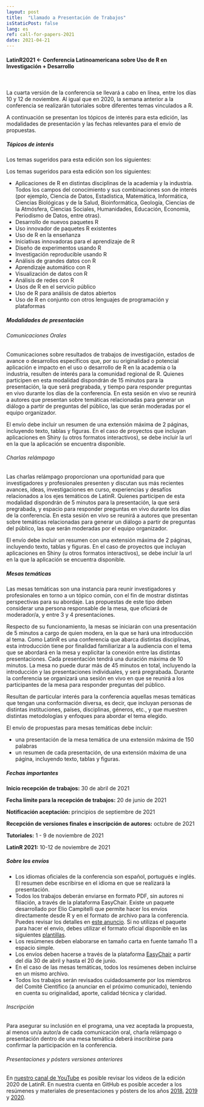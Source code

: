 ```yaml
---
layout: post
title:  "Llamado a Presentación de Trabajos"
isStaticPost: false
lang: es
ref: call-for-papers-2021
date: 2021-04-21
---
```


#### LatinR2021 \<- Conferencia Latinoamericana sobre Uso de R en Investigación + Desarrollo

<br> <br> La cuarta versión de la conferencia se llevará a cabo en línea, entre los días 10 y 12 de noviembre. Al igual que en 2020, la semana anterior a la conferencia se realizarán tutoriales sobre diferentes temas vinculados a R.

A continuación se presentan los tópicos de interés para esta edición, las modalidades de presentación y las fechas relevantes para el envío de propuestas.

##### Tópicos de interés

Los temas sugeridos para esta edición son los siguientes:

Los temas sugeridos para esta edición son los siguientes:

-   Aplicaciones de R en distintas disciplinas de la academia y la industria. Todos los campos del conocimiento y sus combinaciones son de interés (por ejemplo, Ciencia de Datos, Estadística, Matemática, Informática, Ciencias Biológicas y de la Salud, Bioinformática, Geología, Ciencias de la Atmósfera, Ciencias Sociales, Humanidades, Educación, Economía, Periodismo de Datos, entre otras).
-   Desarrollo de nuevos paquetes R
-   Uso innovador de paquetes R existentes
-   Uso de R en la enseñanza
-   Iniciativas innovadoras para el aprendizaje de R
-   Diseño de experimentos usando R
-   Investigación reproducible usando R
-   Análisis de grandes datos con R
-   Aprendizaje automático con R
-   Visualización de datos con R
-   Análisis de redes con R
-   Usos de R en el servicio público
-   Uso de R para análisis de datos abiertos
-   Uso de R en conjunto con otros lenguajes de programación y plataformas

##### Modalidades de presentación

###### Comunicaciones Orales

Comunicaciones sobre resultados de trabajos de investigación, estados de avance o desarrollos específicos que, por su originalidad o potencial aplicación e impacto en el uso o desarrollo de R en la academia o la industria, resulten de interés para la comunidad regional de R. Quienes participen en esta modalidad dispondrán de 15 minutos para la presentación, la que será pregrabada, y tiempo para responder preguntas en vivo durante los días de la conferencia. En esta sesión en vivo se reunirá a autores que presentan sobre temáticas relacionadas para generar un diálogo a partir de preguntas del público, las que serán moderadas por el equipo organizador.

El envío debe incluir un resumen de una extensión máxima de 2 páginas, incluyendo texto, tablas y figuras. En el caso de proyectos que incluyan aplicaciones en Shiny (u otros formatos interactivos), se debe incluir la url en la que la aplicación se encuentra disponible.

###### Charlas relámpago

Las charlas relámpago proporcionan una oportunidad para que investigadores y profesionales presenten y discutan sus más recientes avances, ideas, investigaciones en curso, experiencias y desafíos relacionados a los ejes temáticos de LatinR. Quienes participen de esta modalidad dispondrán de 5 minutos para la presentación, la que será pregrabada, y espacio para responder preguntas en vivo durante los días de la conferencia. En esta sesión en vivo se reunirá a autores que presentan sobre temáticas relacionadas para generar un diálogo a partir de preguntas del público, las que serán moderadas por el equipo organizador.

El envío debe incluir un resumen con una extensión máxima de 2 páginas, incluyendo texto, tablas y figuras. En el caso de proyectos que incluyan aplicaciones en Shiny (u otros formatos interactivos), se debe incluir la url en la que la aplicación se encuentra disponible.

##### Mesas temáticas

Las mesas temáticas son una instancia para reunir investigadores y profesionales en torno a un tópico común, con el fin de mostrar distintas perspectivas para su abordaje. Las propuestas de este tipo deben considerar una persona responsable de la mesa, que oficiará de moderador/a, y entre 3 y 4 presentaciones.

Respecto de su funcionamiento, la mesas se iniciarán con una presentación de 5 minutos a cargo de quien modera, en la que se hará una introducción al tema. Como LatinR es una conferencia que abarca distintas disciplinas, esta introducción tiene por finalidad familiarizar a la audiencia con el tema que se abordará en la mesa y explicitar la conexión entre las distintas presentaciones. Cada presentación tendrá una duración máxima de 10 minutos. La mesa no puede durar más de 45 minutos en total, incluyendo la introducción y las presentaciones individuales, y será pregrabada. Durante la conferencia se organizará una sesión en vivo en que se reunirá a los participantes de la mesa para responder preguntas del público.

Resultan de particular interés para la conferencia aquellas mesas temáticas que tengan una conformación diversa, es decir, que incluyan personas de distintas instituciones, países, disciplinas, géneros, etc., y que muestren distintas metodologías y enfoques para abordar el tema elegido.

El envío de propuestas para mesas temáticas debe incluir:

-   una presentación de la mesa temática de una extensión máxima de 150 palabras
-   un resumen de cada presentación, de una extensión máxima de una página, incluyendo texto, tablas y figuras.

##### Fechas importantes

**Inicio recepción de trabajos:** 30 de abril de 2021

**Fecha límite para la recepción de trabajos:** 20 de junio de 2021

**Notificación aceptación:** principios de septiembre de 2021

**Recepción de versiones finales e inscripción de autores:** octubre de 2021

**Tutoriales:** 1 - 9 de noviembre de 2021

**LatinR 2021:** 10-12 de noviembre de 2021

##### Sobre los envíos

-   Los idiomas oficiales de la conferencia son español, portugués e inglés. El resumen debe escribirse en el idioma en que se realizará la presentación.
-   Todos los trabajos deberán enviarse en formato PDF, sin autores ni filiación, a través de la plataforma EasyChair. Existe un paquete desarrollado por Elio Campitelli que permite hacer los envíos directamente desde R y en el formato de archivo para la conferencia. Puedes revisar los detalles en [este anuncio](https://latinr.org/blog/es/2020-03-03-paquete-latinr.html). Si no utilizas el paquete para hacer el envío, debes utilizar el formato oficial disponible en las siguientes [plantillas](https://github.com/LatinR/latinr/raw/master/inst/rmarkdown/templates/latinr_article/latinr_article.zip).
-   Los resúmenes deben elaborarse en tamaño carta en fuente tamaño 11 a espacio simple.
-   Los envíos deben hacerse a través de la plataforma [EasyChair](https//easychair.org/conferences/?conf=latinr2021) a partir del día 30 de abril y hasta el 20 de junio.
-   En el caso de las mesas temáticas, todos los resúmenes deben incluirse en un mismo archivo.
-   Todos los trabajos serán revisados cuidadosamente por los miembros del Comité Científico (a anunciar en el próximo comunicado), teniendo en cuenta su originalidad, aporte, calidad técnica y claridad.

###### Inscripción

Para asegurar su inclusión en el programa, una vez aceptada la propuesta, al menos un/a autor/a de cada comunicación oral, charla relámpago o presentación dentro de una mesa temática deberá inscribirse para confirmar la participación en la conferencia.

###### Presentaciones y pósters versiones anteriores

En [nuestro canal de YouTube](https://youtube.com/latinr) es posible revisar los videos de la edición 2020 de LatinR. En nuestra cuenta en GitHub es posible acceder a los resúmenes y materiales de presentaciones y pósters de los años [2018](https://github.com/LatinR/presentaciones-LatinR2018), [2019](https://github.com/LatinR/presentaciones-LatinR2019) y [2020](https://github.com/LatinR/presentaciones-LatinR2020).
